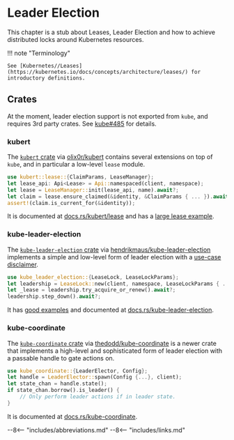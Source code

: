 # Leader Election

This chapter is a stub about Leases, Leader Election and how to achieve distributed locks around Kubernetes resources.

!!! note "Terminology"

    See [Kubernetes//Leases](https://kubernetes.io/docs/concepts/architecture/leases/) for introductory definitions.


## Crates

At the moment, leader election support is not exported from `kube`, and requires 3rd party crates. See [kube#485](https://github.com/kube-rs/kube/issues/485) for details.

### kubert
The [`kubert` crate](https://github.com/olix0r/kubert) via [olix0r/kubert](https://github.com/olix0r/kubert) contains several extensions on top of `kube`, and in particular a low-level `lease` module.

```rust
use kubert::lease::{ClaimParams, LeaseManager};
let lease_api: Api<Lease> = Api::namespaced(client, namespace);
let lease = LeaseManager::init(lease_api, name).await?;
let claim = lease.ensure_claimed(&identity, &ClaimParams { ... }).await?;
assert!(claim.is_current_for(&identity));
```

It is documented at [docs.rs/kubert/lease](https://docs.rs/kubert/latest/kubert/lease/index.html) and has a [large lease example](https://github.com/olix0r/kubert/blob/main/examples/lease.rs).

### kube-leader-election
The [`kube-leader-election` crate](https://crates.io/crates/kube-leader-election/) via [hendrikmaus/kube-leader-election](https://github.com/hendrikmaus/kube-leader-election) implements a simple and low-level form of leader election with a [use-case disclaimer](https://github.com/hendrikmaus/kube-leader-election?tab=readme-ov-file#kubernetes-lease-locking).

```rust
use kube_leader_election::{LeaseLock, LeaseLockParams};
let leadership = LeaseLock::new(client, namespace, LeaseLockParams { ... });
let _lease = leadership.try_acquire_or_renew().await?;
leadership.step_down().await?;
```

It has [good examples](https://github.com/hendrikmaus/kube-leader-election/tree/master/examples) and documented at [docs.rs/kube-leader-election](https://docs.rs/kube-leader-election/).

### kube-coordinate
The [`kube-coordinate` crate](https://crates.io/crates/kube-coordinate) via [thedodd/kube-coordinate](https://github.com/thedodd/kube-coordinate) is a newer crate that implements a high-level and sophisticated form of leader election with a passable handle to gate actions on.

```rust
use kube_coordinate::{LeaderElector, Config};
let handle = LeaderElector::spawn(Config {...}, client);
let state_chan = handle.state();
if state_chan.borrow().is_leader() {
    // Only perform leader actions if in leader state.
}
```

It is documented at [docs.rs/kube-coordinate](https://docs.rs/kube-coordinate/).


--8<-- "includes/abbreviations.md"
--8<-- "includes/links.md"
